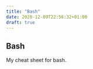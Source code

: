 ```yaml
---
title: "Bash"
date: 2020-12-09T22:56:32+01:00
draft: true
---
```


## Bash

My cheat sheet for bash.
